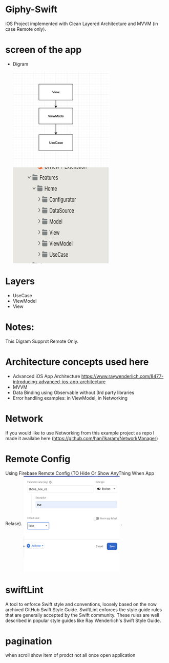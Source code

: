 # Giphy-Swift

iOS Project implemented with Clean Layered Architecture and MVVM (in case Remote only).


# screen of the app

* Digram 

  <img align="left" width="300" height="300" img src="Screen Shot 2022-10-21 at 2.24.59 PM.png">
  <img align="center" width="300" height="300" img src="Screen Shot 2022-12-25 at 3.59.42 AM.png">

# Layers

* UseCase
* ViewModel
* View

# Notes: 
This Digram Supprot Remote Only.

# Architecture concepts used here
* Advanced iOS App Architecture https://www.raywenderlich.com/8477-introducing-advanced-ios-app-architecture
* MVVM
* Data Binding using Observable without 3rd party libraries
* Error handling examples: in ViewModel, in Networking


# Network
If you would like to use Networking from this example project as repo I made it availabe here (https://github.com/hani1karam/NetworkManager)

# Remote Config 
Using Firebase Remote Config (TO Hide Or Show AnyThing When App Relase).
  <img align="center" width="300" height="300" img src="Screen Shot 2022-12-27 at 11.38.10 PM.png"> .
  
# swiftLint
A tool to enforce Swift style and conventions, loosely based on the now archived GitHub Swift Style Guide. SwiftLint enforces the style guide rules that are generally accepted by the Swift community. These rules are well described in popular style guides like Ray Wenderlich's Swift Style Guide.

# pagination
when scroll show item of prodct not all once open application 
